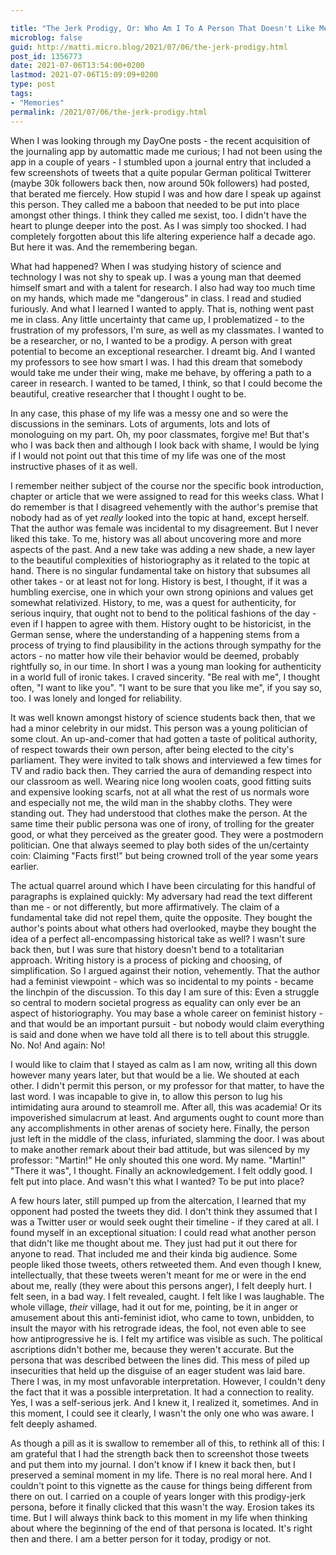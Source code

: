 ```yaml
---

title: "The Jerk Prodigy, Or: Who Am I To A Person That Doesn't Like Me?"
microblog: false
guid: http://matti.micro.blog/2021/07/06/the-jerk-prodigy.html
post_id: 1356773
date: 2021-07-06T13:54:00+0200
lastmod: 2021-07-06T15:09:09+0200
type: post
tags:
- "Memories"
permalink: /2021/07/06/the-jerk-prodigy.html
---
```

When I was looking through my DayOne posts - the recent acquisition of the journaling app by automattic made me curious; I had not been using the app in a couple of years - I stumbled upon a journal entry that included a few screenshots of tweets that a quite popular German political Twitterer (maybe 30k followers back then, now around 50k followers) had posted, that berated me fiercely. How stupid I was and how dare I speak up against this person. They called me a baboon that needed to be put into place amongst other things. I think they called me sexist, too. I didn't have the heart to plunge deeper into the post. As I was simply too shocked. I had completely forgotten about this life altering experience half a decade ago. But here it was. And the remembering began.

What had happened? When I was studying history of science and technology I was not shy to speak up. I was a young man that deemed himself smart and with a talent for research. I also had way too much time on my hands, which made me "dangerous" in class. I read and studied furiously. And what I learned I wanted to apply. That is, nothing went past me in class. Any little uncertainty that came up, I problematized - to the frustration of my professors, I'm sure, as well as my classmates. I wanted to be a researcher, or no, I wanted to be a prodigy. A person with great potential to become an exceptional researcher. I dreamt big. And I wanted my professors to see how smart I was. I had this dream that somebody would take me under their wing, make me behave, by offering a path to a career in research. I wanted to be tamed, I think, so that I could become the beautiful, creative researcher that I thought I ought to be.

In any case, this phase of my life was a messy one and so were the discussions in the seminars. Lots of arguments, lots and lots of monologuing on my part. Oh, my poor classmates, forgive me! But that's who I was back then and although I look back with shame, I would be lying if I would not point out that this time of my life was one of the most instructive phases of it as well.

I remember neither subject of the course nor the specific book introduction, chapter or article that we were assigned to read for this weeks class. What I do remember is that I disagreed vehemently with the author's premise that nobody had as of yet *really* looked into the topic at hand, except herself. That the author was female was incidental to my disagreement. But I never liked this take. To me, history was all about uncovering more and more aspects of the past. And a new take was adding a new shade, a new layer to the beautiful complexities of historiography as it related to the topic at hand. There is no singular fundamental take on history that subsumes all other takes - or at least not for long. History is best, I thought, if it was a humbling exercise, one in which your own strong opinions and values get somewhat relativized. History, to me, was a quest for authenticity, for serious inquiry, that ought not to bend to the political fashions of the day - even if I happen to agree with them. History ought to be historicist, in the German sense, where the understanding of a happening stems from a process of trying to find plausibility in the actions through sympathy for the actors - no matter how vile their behavior would be deemed, probably rightfully so, in our time. In short I was a young man looking for authenticity in a world full of ironic takes. I craved sincerity. "Be real with me", I thought often, "I want to like you". "I want to be sure that you like me", if you say so, too. I was lonely and longed for reliability.

It was well known amongst history of science students back then, that we had a minor celebrity in our midst. This person was a young politician of some clout. An up-and-comer that had gotten a taste of political authority, of respect towards their own person, after being elected to the city's parliament. They were invited to talk shows and interviewed a few times for TV and radio back then. They carried the aura of demanding respect into our classroom as well. Wearing nice long woolen coats, good fitting suits and expensive looking scarfs, not at all what the rest of us normals wore and especially not me, the wild man in the shabby cloths. They were standing out. They had understood that clothes make the person. At the same time their public persona was one of irony, of trolling for the greater good, or what they perceived as the greater good. They were a postmodern politician. One that always seemed to play both sides of the un/certainty coin: Claiming "Facts first!" but being crowned troll of the year some years earlier.

The actual quarrel around which I have been circulating for this handful of paragraphs is explained quickly: My adversary had read the text different than me - or not differently, but more affirmatively. The claim of a fundamental take did not repel them, quite the opposite. They bought the author's points about what others had overlooked, maybe they bought the idea of a perfect all-encompassing historical take as well? I wasn't sure back then, but I was sure that history doesn't bend to a totalitarian approach. Writing history is a process of picking and choosing, of simplification. So I argued against their notion, vehemently. That the author had a feminist viewpoint - which was so incidental to my points - became the linchpin of the discussion. To this day I am sure of this: Even a struggle so central to modern societal progress as equality can only ever be an aspect of historiography. You may base a whole career on feminist history - and that would be an important pursuit - but nobody would claim everything is said and done when we have told all there is to tell about this struggle. No. No! And again: No!

I would like to claim that I stayed as calm as I am now, writing all this down however many years later, but that would be a lie. We shouted at each other. I didn't permit this person, or my professor for that matter, to have the last word. I was incapable to give in, to allow this person to lug his intimidating aura around to steamroll me. After all, this was academia! Or its impoverished simulacrum at least. And arguments ought to count more than any accomplishments in other arenas of society here. Finally, the person just left in the middle of the class, infuriated, slamming the door. I was about to make another remark about their bad attitude, but was silenced by my professor: "Martin!" He only shouted this one word. My name. "Martin!" "There it was", I thought. Finally an acknowledgement. I felt oddly good. I felt put into place. And wasn't this what I wanted? To be put into place?

A few hours later, still pumped up from the altercation, I learned that my opponent had posted the tweets they did. I don't think they assumed that I was a Twitter user or would seek ought their timeline - if they cared at all. I found myself in an exceptional situation: I could read what another person that didn't like me thought about me. They just had put it out there for anyone to read. That included me and their kinda big audience. Some people liked those tweets, others retweeted them. And even though I knew, intellectually, that these tweets weren't meant for me or were in the end about me, really (they were about this persons anger), I felt deeply hurt. I felt seen, in a bad way. I felt revealed, caught. I felt like I was laughable. The whole village, *their* village, had it out for me, pointing, be it in anger or amusement about this anti-feminist idiot, who came to town, unbidden, to insult the mayor with his retrograde ideas, the fool, not even able to see how antiprogressive he is. I felt my artifice was visible as such. The political ascriptions didn't bother me, because they weren't accurate. But the persona that was described between the lines did. This mess of piled up insecurities that held up the disguise of an eager student was laid bare. There I was, in my most unfavorable interpretation. However, I couldn't deny the fact that it was a possible interpretation. It had a connection to reality. Yes, I was a self-serious jerk. And I knew it, I realized it, sometimes. And in this moment, I could see it clearly, I wasn't the only one who was aware. I felt deeply ashamed.

As though a pill as it is swallow to remember all of this, to rethink all of this: I am grateful that I had the strength back then to screenshot those tweets and put them into my journal. I don't know if I knew it back then, but I preserved a seminal moment in my life. There is no real moral here. And I couldn't point to this vignette as the cause for things being different from there on out. I carried on a couple of years longer with this prodigy-jerk persona, before it finally clicked that this wasn't the way. Erosion takes its time. But I will always think back to this moment in my life when thinking about where the beginning of the end of that persona is located. It's right then and there. I am a better person for it today, prodigy or not.
